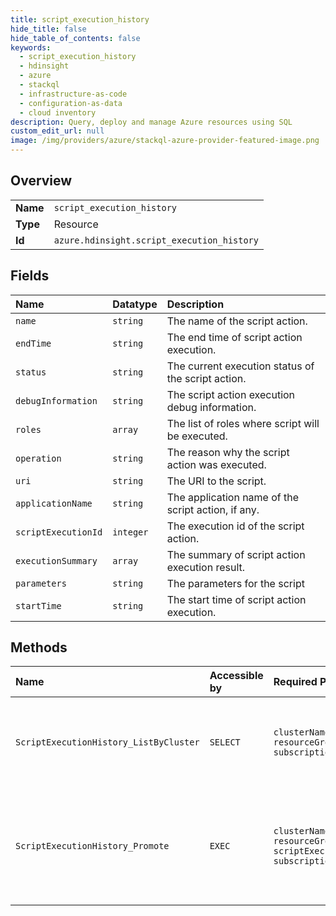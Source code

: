 ```yaml
---
title: script_execution_history
hide_title: false
hide_table_of_contents: false
keywords:
  - script_execution_history
  - hdinsight
  - azure    
  - stackql
  - infrastructure-as-code
  - configuration-as-data
  - cloud inventory
description: Query, deploy and manage Azure resources using SQL
custom_edit_url: null
image: /img/providers/azure/stackql-azure-provider-featured-image.png
---
```

  
    

## Overview
<table><tbody>
<tr><td><b>Name</b></td><td><code>script_execution_history</code></td></tr>
<tr><td><b>Type</b></td><td>Resource</td></tr>
<tr><td><b>Id</b></td><td><code>azure.hdinsight.script_execution_history</code></td></tr>
</tbody></table>

## Fields
| Name | Datatype | Description |
|:-----|:---------|:------------|
| `name` | `string` | The name of the script action. |
| `endTime` | `string` | The end time of script action execution. |
| `status` | `string` | The current execution status of the script action. |
| `debugInformation` | `string` | The script action execution debug information. |
| `roles` | `array` | The list of roles where script will be executed. |
| `operation` | `string` | The reason why the script action was executed. |
| `uri` | `string` | The URI to the script. |
| `applicationName` | `string` | The application name of the script action, if any. |
| `scriptExecutionId` | `integer` | The execution id of the script action. |
| `executionSummary` | `array` | The summary of script action execution result. |
| `parameters` | `string` | The parameters for the script |
| `startTime` | `string` | The start time of script action execution. |
## Methods
| Name | Accessible by | Required Params | Description |
|:-----|:--------------|:----------------|:------------|
| `ScriptExecutionHistory_ListByCluster` | `SELECT` | `clusterName, resourceGroupName, subscriptionId` | Lists all scripts' execution history for the specified cluster. |
| `ScriptExecutionHistory_Promote` | `EXEC` | `clusterName, resourceGroupName, scriptExecutionId, subscriptionId` | Promotes the specified ad-hoc script execution to a persisted script. |
